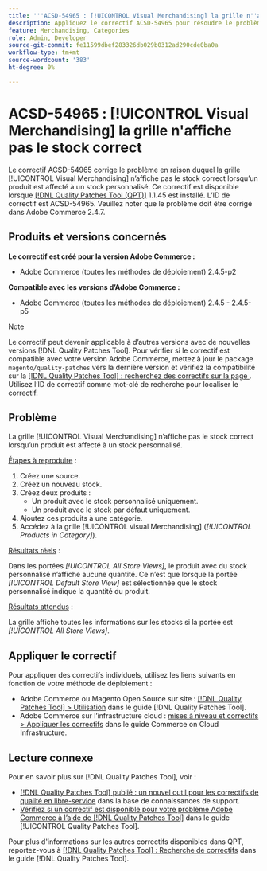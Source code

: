 ```yaml
---
title: '''ACSD-54965 : [!UICONTROL Visual Merchandising] la grille n''affiche pas le bon stock'''
description: Appliquez le correctif ACSD-54965 pour résoudre le problème Adobe Commerce en raison duquel la grille [!UICONTROL Visual Merchandising] n’affiche pas le stock correct lorsqu’un produit est affecté à un stock personnalisé.
feature: Merchandising, Categories
role: Admin, Developer
source-git-commit: fe11599dbef283326db029b0312ad290cde0ba0a
workflow-type: tm+mt
source-wordcount: '383'
ht-degree: 0%

---
```


# ACSD-54965 : [!UICONTROL Visual Merchandising] la grille n&#39;affiche pas le stock correct

Le correctif ACSD-54965 corrige le problème en raison duquel la grille [!UICONTROL Visual Merchandising] n’affiche pas le stock correct lorsqu’un produit est affecté à un stock personnalisé. Ce correctif est disponible lorsque [[!DNL Quality Patches Tool (QPT)]](https://experienceleague.adobe.com/en/docs/commerce-knowledge-base/kb/announcements/commerce-announcements/magento-quality-patches-released-new-tool-to-self-serve-quality-patches) 1.1.45 est installé. L’ID de correctif est ACSD-54965. Veuillez noter que le problème doit être corrigé dans Adobe Commerce 2.4.7.

## Produits et versions concernés

**Le correctif est créé pour la version Adobe Commerce :**

* Adobe Commerce (toutes les méthodes de déploiement) 2.4.5-p2

**Compatible avec les versions d’Adobe Commerce :**

* Adobe Commerce (toutes les méthodes de déploiement) 2.4.5 - 2.4.5-p5

>[!NOTE]
>
>Le correctif peut devenir applicable à d’autres versions avec de nouvelles versions [!DNL Quality Patches Tool]. Pour vérifier si le correctif est compatible avec votre version Adobe Commerce, mettez à jour le package `magento/quality-patches` vers la dernière version et vérifiez la compatibilité sur la [[!DNL Quality Patches Tool] : recherchez des correctifs sur la page ](https://experienceleague.adobe.com/tools/commerce-quality-patches/index.html). Utilisez l’ID de correctif comme mot-clé de recherche pour localiser le correctif.

## Problème

La grille [!UICONTROL Visual Merchandising] n’affiche pas le stock correct lorsqu’un produit est affecté à un stock personnalisé.

<u>Étapes à reproduire</u> :

1. Créez une source.
1. Créez un nouveau stock.
1. Créez deux produits :
   * Un produit avec le stock personnalisé uniquement.
   * Un produit avec le stock par défaut uniquement.
1. Ajoutez ces produits à une catégorie.
1. Accédez à la grille [!UICONTROL visual Merchandising] (*[!UICONTROL Products in Category]*).

<u>Résultats réels</u> :

Dans les portées *[!UICONTROL All Store Views]*, le produit avec du stock personnalisé n’affiche aucune quantité. Ce n’est que lorsque la portée *[!UICONTROL Default Store View]* est sélectionnée que le stock personnalisé indique la quantité du produit.

<u>Résultats attendus</u> :

La grille affiche toutes les informations sur les stocks si la portée est *[!UICONTROL All Store Views]*.

## Appliquer le correctif

Pour appliquer des correctifs individuels, utilisez les liens suivants en fonction de votre méthode de déploiement :

* Adobe Commerce ou Magento Open Source sur site : [[!DNL Quality Patches Tool] > Utilisation](/help/tools/quality-patches-tool/usage.md) dans le guide [!DNL Quality Patches Tool].
* Adobe Commerce sur l’infrastructure cloud : [mises à niveau et correctifs > Appliquer les correctifs](https://experienceleague.adobe.com/docs/commerce-cloud-service/user-guide/develop/upgrade/apply-patches.html) dans le guide Commerce on Cloud Infrastructure.

## Lecture connexe

Pour en savoir plus sur [!DNL Quality Patches Tool], voir :

* [[!DNL Quality Patches Tool] publié : un nouvel outil pour les correctifs de qualité en libre-service](https://experienceleague.adobe.com/en/docs/commerce-knowledge-base/kb/announcements/commerce-announcements/magento-quality-patches-released-new-tool-to-self-serve-quality-patches) dans la base de connaissances de support.
* [Vérifiez si un correctif est disponible pour votre problème Adobe Commerce à l’aide de  [!DNL Quality Patches Tool]](/help/tools/quality-patches-tool/patches-available-in-qpt/check-patch-for-magento-issue-with-magento-quality-patches.md) dans le guide [!UICONTROL Quality Patches Tool].


Pour plus d&#39;informations sur les autres correctifs disponibles dans QPT, reportez-vous à [[!DNL Quality Patches Tool] : Recherche de correctifs](https://experienceleague.adobe.com/tools/commerce-quality-patches/index.html) dans le guide [!DNL Quality Patches Tool].
